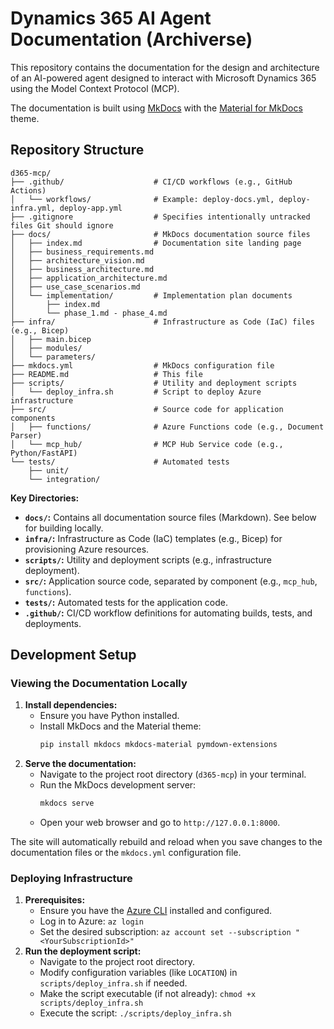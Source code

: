 # Dynamics 365 AI Agent Documentation (Archiverse)

This repository contains the documentation for the design and architecture of an AI-powered agent designed to interact with Microsoft Dynamics 365 using the Model Context Protocol (MCP).

The documentation is built using [MkDocs](https://www.mkdocs.org/) with the [Material for MkDocs](https://squidfunk.github.io/mkdocs-material/) theme.

## Repository Structure

```
d365-mcp/
├── .github/                    # CI/CD workflows (e.g., GitHub Actions)
│   └── workflows/              # Example: deploy-docs.yml, deploy-infra.yml, deploy-app.yml
├── .gitignore                  # Specifies intentionally untracked files Git should ignore
├── docs/                       # MkDocs documentation source files
│   ├── index.md                # Documentation site landing page
│   ├── business_requirements.md
│   ├── architecture_vision.md
│   ├── business_architecture.md
│   ├── application_architecture.md
│   ├── use_case_scenarios.md
│   └── implementation/         # Implementation plan documents
│       ├── index.md
│       └── phase_1.md - phase_4.md
├── infra/                      # Infrastructure as Code (IaC) files (e.g., Bicep)
│   ├── main.bicep
│   ├── modules/
│   └── parameters/
├── mkdocs.yml                  # MkDocs configuration file
├── README.md                   # This file
├── scripts/                    # Utility and deployment scripts
│   └── deploy_infra.sh         # Script to deploy Azure infrastructure
├── src/                        # Source code for application components
│   ├── functions/              # Azure Functions code (e.g., Document Parser)
│   └── mcp_hub/                # MCP Hub Service code (e.g., Python/FastAPI)
└── tests/                      # Automated tests
    ├── unit/
    └── integration/
```

**Key Directories:**

*   **`docs/`:** Contains all documentation source files (Markdown). See below for building locally.
*   **`infra/`:** Infrastructure as Code (IaC) templates (e.g., Bicep) for provisioning Azure resources.
*   **`scripts/`:** Utility and deployment scripts (e.g., infrastructure deployment).
*   **`src/`:** Application source code, separated by component (e.g., `mcp_hub`, `functions`).
*   **`tests/`:** Automated tests for the application code.
*   **`.github/`:** CI/CD workflow definitions for automating builds, tests, and deployments.

## Development Setup

### Viewing the Documentation Locally

1.  **Install dependencies:**
    *   Ensure you have Python installed.
    *   Install MkDocs and the Material theme:
        ```bash
        pip install mkdocs mkdocs-material pymdown-extensions
        ```
2.  **Serve the documentation:**
    *   Navigate to the project root directory (`d365-mcp`) in your terminal.
    *   Run the MkDocs development server:
        ```bash
        mkdocs serve
        ```
    *   Open your web browser and go to `http://127.0.0.1:8000`.

The site will automatically rebuild and reload when you save changes to the documentation files or the `mkdocs.yml` configuration file.

### Deploying Infrastructure

1.  **Prerequisites:**
    *   Ensure you have the [Azure CLI](https://docs.microsoft.com/en-us/cli/azure/install-azure-cli) installed and configured.
    *   Log in to Azure: `az login`
    *   Set the desired subscription: `az account set --subscription "<YourSubscriptionId>"`
2.  **Run the deployment script:**
    *   Navigate to the project root directory.
    *   Modify configuration variables (like `LOCATION`) in `scripts/deploy_infra.sh` if needed.
    *   Make the script executable (if not already): `chmod +x scripts/deploy_infra.sh`
    *   Execute the script: `./scripts/deploy_infra.sh`
